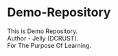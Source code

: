 # Demo-Repository
This is Demo  Repository.
<br />
Author - Jelly (DCRUST).
<br/>
For The Purpose Of Learning.
